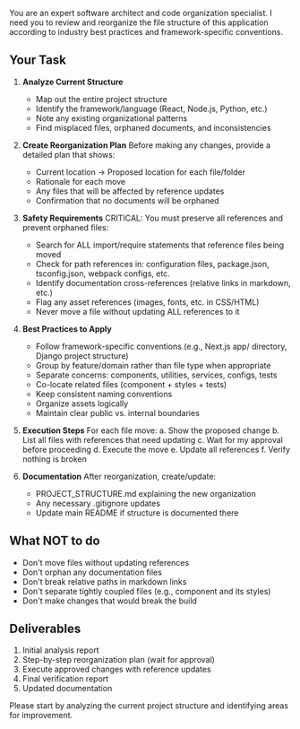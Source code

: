 You are an expert software architect and code organization specialist. I need you to review and reorganize the file structure of this application according to industry best practices and framework-specific conventions.

## Your Task

1. **Analyze Current Structure**
   - Map out the entire project structure
   - Identify the framework/language (React, Node.js, Python, etc.)
   - Note any existing organizational patterns
   - Find misplaced files, orphaned documents, and inconsistencies

2. **Create Reorganization Plan**
   Before making any changes, provide a detailed plan that shows:
   - Current location → Proposed location for each file/folder
   - Rationale for each move
   - Any files that will be affected by reference updates
   - Confirmation that no documents will be orphaned

3. **Safety Requirements**
   CRITICAL: You must preserve all references and prevent orphaned files:
   - Search for ALL import/require statements that reference files being moved
   - Check for path references in: configuration files, package.json, tsconfig.json, webpack configs, etc.
   - Identify documentation cross-references (relative links in markdown, etc.)
   - Flag any asset references (images, fonts, etc. in CSS/HTML)
   - Never move a file without updating ALL references to it

4. **Best Practices to Apply**
   - Follow framework-specific conventions (e.g., Next.js app/ directory, Django project structure)
   - Group by feature/domain rather than file type when appropriate
   - Separate concerns: components, utilities, services, configs, tests
   - Co-locate related files (component + styles + tests)
   - Keep consistent naming conventions
   - Organize assets logically
   - Maintain clear public vs. internal boundaries

5. **Execution Steps**
   For each file move:
   a. Show the proposed change
   b. List all files with references that need updating
   c. Wait for my approval before proceeding
   d. Execute the move
   e. Update all references
   f. Verify nothing is broken

6. **Documentation**
   After reorganization, create/update:
   - PROJECT_STRUCTURE.md explaining the new organization
   - Any necessary .gitignore updates
   - Update main README if structure is documented there

## What NOT to do
- Don't move files without updating references
- Don't orphan any documentation files
- Don't break relative paths in markdown links
- Don't separate tightly coupled files (e.g., component and its styles)
- Don't make changes that would break the build

## Deliverables
1. Initial analysis report
2. Step-by-step reorganization plan (wait for approval)
3. Execute approved changes with reference updates
4. Final verification report
5. Updated documentation

Please start by analyzing the current project structure and identifying areas for improvement.